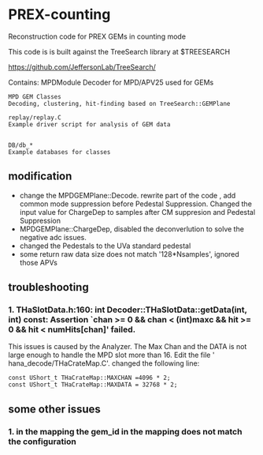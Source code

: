 # PREX-counting
Reconstruction code for PREX GEMs in counting mode

This code is is built against the TreeSearch library at $TREESEARCH

https://github.com/JeffersonLab/TreeSearch/

Contains:
    MPDModule
    Decoder for MPD/APV25 used for GEMs

    MPD GEM Classes
    Decoding, clustering, hit-finding based on TreeSearch::GEMPlane

    replay/replay.C
    Example driver script for analysis of GEM data


    DB/db_*
    Example databases for classes
    
  
## modification 
* change the MPDGEMPlane::Decode. rewrite part of the code , add common mode suppression before Pedestal Suppression. Changed the input value for ChargeDep to samples after CM suppresion and Pedestal Suppression 
* MPDGEMPlane::ChargeDep, disabled the deconverlution to solve the negative adc issues. 
* changed the Pedestals to the UVa standard pedestal 
* some return raw data size does not match '128*Nsamples', ignored those APVs

## troubleshooting 
### 1. THaSlotData.h:160: int Decoder::THaSlotData::getData(int, int) const: Assertion `chan >= 0 && chan < (int)maxc && hit >= 0 && hit < numHits[chan]' failed. 

This issues is caused by the Analyzer. The Max Chan and the DATA is not large enough to handle the MPD slot more than 16. Edit the file '  hana_decode/THaCrateMap.C'. changed the following line:

    const UShort_t THaCrateMap::MAXCHAN =4096 * 2;   
    const UShort_t THaCrateMap::MAXDATA = 32768 * 2;


## some other issues

### 1. in the mapping the gem_id in the mapping does not match the configuration
